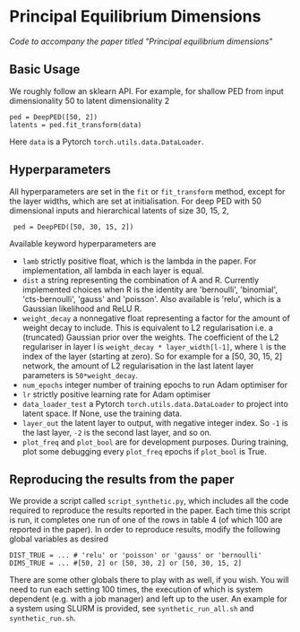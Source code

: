 # Principal Equilibrium Dimensions
*Code to accompany the paper titled "Principal equilibrium dimensions"*

## Basic Usage

We roughly follow an sklearn API. For example, for shallow PED from input dimensionality 50 to latent dimensionality 2

    ped = DeepPED([50, 2])
    latents = ped.fit_transform(data)
    
Here `data` is a Pytorch `torch.utils.data.DataLoader`. 

## Hyperparameters

All hyperparameters are set in the `fit` or `fit_transform` method, except for the layer widths, which are set at initialisation. For deep PED with 50 dimensional inputs and hierarchical latents of size 30, 15, 2,

     ped = DeepPED([50, 30, 15, 2])
     
Available keyword hyperparameters are
* `lamb` strictly positive float, which is the lambda in the paper. For implementation, all lambda in each layer is equal.
* `dist` a string representing the combination of A and R. Currently implemented choices when R is the identity are 'bernoulli', 'binomial', 'cts-bernoulli', 'gauss' and 'poisson'. Also available is 'relu', which is a Gaussian likelihood and ReLU R.
* `weight_decay` a nonnegative float representing a factor for the amount of weight decay to include. This is equivalent to L2 regularisation i.e. a (truncated) Gaussian prior over the weights. The coefficient of the L2 regulariser in layer l is `weight_decay * layer_width[l-1]`, where `l` is the index of the layer (starting at zero). So for example for a [50, 30, 15, 2] network, the amount of L2 regularisation in the last latent layer parameters is `50*weight_decay`.
* `num_epochs` integer number of training epochs to run Adam optimiser for
* `lr` strictly positive learning rate for Adam optimiser
* `data_loader_test` a Pytorch `torch.utils.data.DataLoader` to project into latent space. If None, use the training data.
* `layer_out` the latent layer to output, with negative integer index. So `-1` is the last layer, `-2` is the second last layer, and so on.
* `plot_freq` and `plot_bool` are for development purposes. During training, plot some debugging every `plot_freq` epochs if `plot_bool` is True.

## Reproducing the results from the paper
We provide a script called `script_synthetic.py`, which includes all the code required to reproduce the results reported in the paper. Each time this script is run, it completes one run of one of the rows in table 4 (of which 100 are reported in the paper). In order to reproduce results, modify the following global variables as desired

    DIST_TRUE = ... # 'relu' or 'poisson' or 'gauss' or 'bernoulli'
    DIMS_TRUE = ... #[50, 2] or [50, 30, 2] or [50, 30, 15, 2]
    
There are some other globals there to play with as well, if you wish. You will need to run each setting 100 times, the execution of which is system dependent (e.g. with a job manager) and left up to the user. An example for a system using SLURM is provided, see `synthetic_run_all.sh` and `synthetic_run.sh`.
